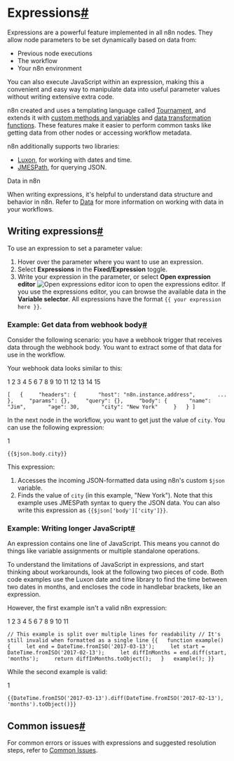 [](https://github.com/n8n-io/n8n-docs/edit/main/docs/code/expressions.md "Edit this page")

# Expressions[#](#expressions "Permanent link")

Expressions are a powerful feature implemented in all n8n nodes. They allow node parameters to be set dynamically based on data from:

*   Previous node executions
*   The workflow
*   Your n8n environment

You can also execute JavaScript within an expression, making this a convenient and easy way to manipulate data into useful parameter values without writing extensive extra code.

n8n created and uses a templating language called [Tournament](https://github.com/n8n-io/tournament), and extends it with [custom methods and variables](../builtin/overview/) and [data transformation functions](../builtin/data-transformation-functions/). These features make it easier to perform common tasks like getting data from other nodes or accessing workflow metadata.

n8n additionally supports two libraries:

*   [Luxon](https://github.com/moment/luxon/), for working with dates and time.
*   [JMESPath](https://jmespath.org/), for querying JSON.

Data in n8n

When writing expressions, it's helpful to understand data structure and behavior in n8n. Refer to [Data](../../data/) for more information on working with data in your workflows.

## Writing expressions[#](#writing-expressions "Permanent link")

To use an expression to set a parameter value:

1.  Hover over the parameter where you want to use an expression.
2.  Select **Expressions** in the **Fixed/Expression** toggle.
3.  Write your expression in the parameter, or select **Open expression editor** ![Open expressions editor icon](../../_images/common-icons/open-expression-editor.png) to open the expressions editor. If you use the expressions editor, you can browse the available data in the **Variable selector**. All expressions have the format `{{ your expression here }}`.

### Example: Get data from webhook body[#](#example-get-data-from-webhook-body "Permanent link")

Consider the following scenario: you have a webhook trigger that receives data through the webhook body. You want to extract some of that data for use in the workflow.

Your webhook data looks similar to this:

 1
 2
 3
 4
 5
 6
 7
 8
 9
10
11
12
13
14
15

`[   {     "headers": {       "host": "n8n.instance.address",       ...     },     "params": {},     "query": {},     "body": {       "name": "Jim",       "age": 30,       "city": "New York"     }   } ]`

In the next node in the workflow, you want to get just the value of `city`. You can use the following expression:

1

`{{$json.body.city}}`

This expression:

1.  Accesses the incoming JSON-formatted data using n8n's custom `$json` variable.
2.  Finds the value of `city` (in this example, "New York"). Note that this example uses JMESPath syntax to query the JSON data. You can also write this expression as `{{$json['body']['city']}}`.

### Example: Writing longer JavaScript[#](#example-writing-longer-javascript "Permanent link")

An expression contains one line of JavaScript. This means you cannot do things like variable assignments or multiple standalone operations.

To understand the limitations of JavaScript in expressions, and start thinking about workarounds, look at the following two pieces of code. Both code examples use the Luxon date and time library to find the time between two dates in months, and encloses the code in handlebar brackets, like an expression.

However, the first example isn't a valid n8n expression:

 1
 2
 3
 4
 5
 6
 7
 8
 9
10
11

`// This example is split over multiple lines for readability // It's still invalid when formatted as a single line {{   function example() {     let end = DateTime.fromISO('2017-03-13');     let start = DateTime.fromISO('2017-02-13');     let diffInMonths = end.diff(start, 'months');     return diffInMonths.toObject();   }   example(); }}`

While the second example is valid:

1

`{{DateTime.fromISO('2017-03-13').diff(DateTime.fromISO('2017-02-13'), 'months').toObject()}}`

## Common issues[#](#common-issues "Permanent link")

For common errors or issues with expressions and suggested resolution steps, refer to [Common Issues](../cookbook/expressions/common-issues/).